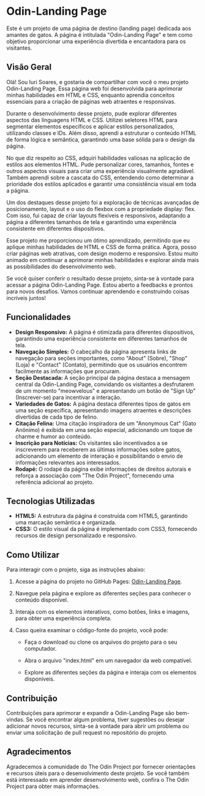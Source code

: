 # Odin-Landing Page

Este é um projeto de uma página de destino (landing page) dedicada aos amantes de gatos. A página é intitulada "Odin-Landing Page" e tem como objetivo proporcionar uma experiência divertida e encantadora para os visitantes.

## Visão Geral

Olá! Sou Iuri Soares, e gostaria de compartilhar com você o meu projeto Odin-Landing Page. Essa página web foi desenvolvida para aprimorar minhas habilidades em HTML e CSS, enquanto aprendia conceitos essenciais para a criação de páginas web atraentes e responsivas.

Durante o desenvolvimento desse projeto, pude explorar diferentes aspectos das linguagens HTML e CSS. Utilizei seletores HTML para segmentar elementos específicos e aplicar estilos personalizados, utilizando classes e IDs. Além disso, aprendi a estruturar o conteúdo HTML de forma lógica e semântica, garantindo uma base sólida para o design da página.

No que diz respeito ao CSS, adquiri habilidades valiosas na aplicação de estilos aos elementos HTML. Pude personalizar cores, tamanhos, fontes e outros aspectos visuais para criar uma experiência visualmente agradável. Também aprendi sobre a cascata do CSS, entendendo como determinar a prioridade dos estilos aplicados e garantir uma consistência visual em toda a página.

Um dos destaques desse projeto foi a exploração de técnicas avançadas de posicionamento, layout e o uso do flexbox com a propriedade display: flex. Com isso, fui capaz de criar layouts flexíveis e responsivos, adaptando a página a diferentes tamanhos de tela e garantindo uma experiência consistente em diferentes dispositivos.

Esse projeto me proporcionou um ótimo aprendizado, permitindo que eu aplique minhas habilidades de HTML e CSS de forma prática. Agora, posso criar páginas web atrativas, com design moderno e responsivo. Estou muito animado em continuar a aprimorar minhas habilidades e explorar ainda mais as possibilidades do desenvolvimento web.

Se você quiser conferir o resultado desse projeto, sinta-se à vontade para acessar a página Odin-Landing Page. Estou aberto a feedbacks e prontos para novos desafios. Vamos continuar aprendendo e construindo coisas incríveis juntos!

## Funcionalidades

- **Design Responsivo:** A página é otimizada para diferentes dispositivos, garantindo uma experiência consistente em diferentes tamanhos de tela.
- **Navegação Simples:** O cabeçalho da página apresenta links de navegação para seções importantes, como "About" (Sobre), "Shop" (Loja) e "Contact" (Contato), permitindo que os usuários encontrem facilmente as informações que procuram.
- **Seção Destacada:** A seção principal da página destaca a mensagem central da Odin-Landing Page, convidando os visitantes a desfrutarem de um momento "meowvelous" e apresentando um botão de "Sign Up" (Inscrever-se) para incentivar a interação.
- **Variedades de Gatos:** A página destaca diferentes tipos de gatos em uma seção específica, apresentando imagens atraentes e descrições divertidas de cada tipo de felino.
- **Citação Felina:** Uma citação inspiradora de um "Anonymous Cat" (Gato Anônimo) é exibida em uma seção especial, adicionando um toque de charme e humor ao conteúdo.
- **Inscrição para Notícias:** Os visitantes são incentivados a se inscreverem para receberem as últimas informações sobre gatos, adicionando um elemento de interação e possibilitando o envio de informações relevantes aos interessados.
- **Rodapé:** O rodapé da página exibe informações de direitos autorais e reforça a associação com "The Odin Project", fornecendo uma referência adicional ao projeto.

## Tecnologias Utilizadas

- **HTML5:** A estrutura da página é construída com HTML5, garantindo uma marcação semântica e organizada.
- **CSS3:** O estilo visual da página é implementado com CSS3, fornecendo recursos de design personalizado e responsivo.

## Como Utilizar

Para interagir com o projeto, siga as instruções abaixo:

1. Acesse a página do projeto no GitHub Pages: [Odin-Landing Page](https://iurisgs.github.io/Odin-LandingPage/).
2. Navegue pela página e explore as diferentes seções para conhecer o conteúdo disponível.
3. Interaja com os elementos interativos, como botões, links e imagens, para obter uma experiência completa.
4. Caso queira examinar o código-fonte do projeto, você pode:

   - Faça o download ou clone os arquivos do projeto para o seu computador.

   - Abra o arquivo "index.html" em um navegador da web compatível.

   - Explore as diferentes seções da página e interaja com os elementos disponíveis.

## Contribuição

Contribuições para aprimorar e expandir a Odin-Landing Page são bem-vindas. Se você encontrar algum problema, tiver sugestões ou desejar adicionar novos recursos, sinta-se à vontade para abrir um problema ou enviar uma solicitação de pull request no repositório do projeto.

## Agradecimentos

Agradecemos à comunidade do The Odin Project por fornecer orientações e recursos úteis para o desenvolvimento deste projeto. Se você também está interessado em aprender desenvolvimento web, confira o The Odin Project para obter mais informações.
